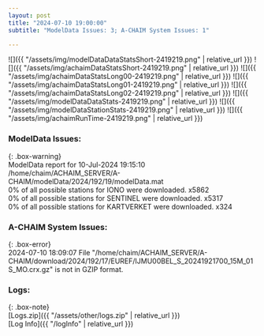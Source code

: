 ```yaml
---
layout: post
title: "2024-07-10 19:00:00"
subtitle: "ModelData Issues: 3; A-CHAIM System Issues: 1"

---
```


![]({{ "/assets/img/modelDataDataStatsShort-2419219.png" | relative_url }})
![]({{ "/assets/img/achaimDataStatsShort-2419219.png" | relative_url }})
![]({{ "/assets/img/achaimDataStatsLong00-2419219.png" | relative_url }})
![]({{ "/assets/img/achaimDataStatsLong01-2419219.png" | relative_url }})
![]({{ "/assets/img/achaimDataStatsLong02-2419219.png" | relative_url }})
![]({{ "/assets/img/modelDataDataStats-2419219.png" | relative_url }})
![]({{ "/assets/img/modelDataStationStats-2419219.png" | relative_url }})
![]({{ "/assets/img/achaimRunTime-2419219.png" | relative_url }})


### ModelData Issues:  
  
{: .box-warning}  
 ModelData report for 10-Jul-2024 19:15:10   
 /home/chaim/ACHAIM_SERVER/A-CHAIM/modelData/2024/192/19/modelData.mat   
 0% of all possible stations for IONO were downloaded. x5862   
 0% of all possible stations for SENTINEL were downloaded. x5317   
 0% of all possible stations for KARTVERKET were downloaded. x324   
  
### A-CHAIM System Issues:  
  
{: .box-error}  
2024-07-10 18:09:07 File "/home/chaim/ACHAIM_SERVER/A-CHAIM/download/2024/192/17/EUREF/IJMU00BEL_S_20241921700_15M_01S_MO.crx.gz" is not in GZIP format.  

### Logs:  
  
{: .box-note}  
[Logs.zip]({{ "/assets/other/logs.zip" | relative_url }})  
[Log Info]({{ "/logInfo" | relative_url }})  
